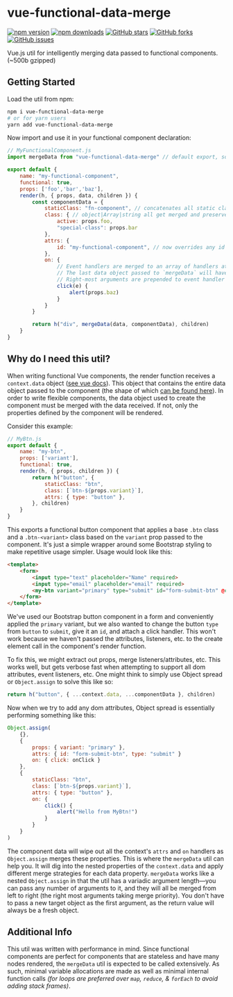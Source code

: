 # vue-functional-data-merge
[![npm version](https://badge.fury.io/js/vue-functional-data-merge.svg)](https://badge.fury.io/js/vue-functional-data-merge)
[![npm downloads](https://img.shields.io/npm/dt/vue-functional-data-merge.svg)](https://www.npmjs.com/package/vue-functional-data-merge)
[![GitHub stars](https://img.shields.io/github/stars/alexsasharegan/vue-functional-data-merge.svg)](https://github.com/alexsasharegan/vue-functional-data-merge/stargazers)
[![GitHub forks](https://img.shields.io/github/forks/alexsasharegan/vue-functional-data-merge.svg)](https://github.com/alexsasharegan/vue-functional-data-merge/network)
[![GitHub issues](https://img.shields.io/github/issues/alexsasharegan/vue-functional-data-merge.svg)](https://github.com/alexsasharegan/vue-functional-data-merge/issues)

Vue.js util for intelligently merging data passed to functional components. (~500b gzipped)

## Getting Started
Load the util from npm:
```sh
npm i vue-functional-data-merge
# or for yarn users
yarn add vue-functional-data-merge
```

Now import and use it in your functional component declaration:
```js
// MyFunctionalComponent.js
import mergeData from "vue-functional-data-merge" // default export, so rename as desired

export default {
    name: "my-functional-component",
    functional: true,
    props: ['foo','bar','baz'],
    render(h, { props, data, children }) {
        const componentData = {
            staticClass: "fn-component", // concatenates all static classes
            class: { // object|Array|string all get merged and preserved
                active: props.foo,
                "special-class": props.bar
            },
            attrs: {
                id: "my-functional-component", // now overrides any id placed on the component
            },
            on: {
                // Event handlers are merged to an array of handlers at each event.
                // The last data object passed to `mergeData` will have it's event handlers called first.
                // Right-most arguments are prepended to event handler array.
                click(e) {
                    alert(props.baz)
                }
            }
        }

        return h("div", mergeData(data, componentData), children)
    }
}
```

## Why do I need this util?
When writing functional Vue components, the render function receives a `context.data` object ([see vue docs](https://vuejs.org/v2/guide/render-function.html#Functional-Components)). This object that contains the entire data object passed to the component (the shape of which [can be found here](https://vuejs.org/v2/guide/render-function.html#The-Data-Object-In-Depth)). In order to write flexible components, the data object used to create the component must be merged with the data received. If not, only the properties defined by the component will be rendered.

Consider this example:
```js
// MyBtn.js
export default {
    name: "my-btn",
    props: ['variant'],
    functional: true,
    render(h, { props, children }) {
        return h("button", {
            staticClass: "btn",
            class: [`btn-${props.variant}`],
            attrs: { type: "button" },
        }, children)
    }
}
```

This exports a functional button component that applies a base `.btn` class and a `.btn-<variant>` class based on the `variant` prop passed to the component. It's just a simple wrapper around some Bootstrap styling to make repetitive usage simpler. Usage would look like this:

```html
<template>
    <form>
        <input type="text" placeholder="Name" required>
        <input type="email" placeholder="email" required>
        <my-btn variant="primary" type="submit" id="form-submit-btn" @click="onClick">Submit</my-btn>
    </form>
</template>
```

We've used our Bootstrap button component in a form and conveniently applied the `primary` variant, but we also wanted to change the button `type` from `button` to `submit`, give it an `id`, and attach a click handler. This won't work because we haven't passed the attributes, listeners, etc. to the create element call in the component's render function.

To fix this, we might extract out props, merge listeners/attributes, etc. This works well, but gets verbose fast when attempting to support all dom attributes, event listeners, etc. One might think to simply use Object spread or `Object.assign` to solve this like so:

```js
return h("button", { ...context.data, ...componentData }, children)
```

Now when we try to add any dom attributes, Object spread is essentially performing something like this:
```js
Object.assign(
    {},
    {
        props: { variant: "primary" },
        attrs: { id: "form-submit-btn", type: "submit" }
        on: { click: onClick }
    },
    {
        staticClass: "btn",
        class: [`btn-${props.variant}`],
        attrs: { type: "button" },
        on: {
            click() {
                alert("Hello from MyBtn!")
            }
        }
    }
)
```

The component data will wipe out all the context's `attrs` and `on` handlers as `Object.assign` merges these properties. This is where the `mergeData` util can help you. It will dig into the nested properties of the `context.data` and apply different merge strategies for each data property. `mergeData` works like a nested `Object.assign` in that the util has a variadic argument length&mdash;you can pass any number of arguments to it, and they will all be merged from left to right (the right most arguments taking merge priority). You don't have to pass a new target object as the first argument, as the return value will always be a fresh object.

## Additional Info
This util was written with performance in mind. Since functional components are perfect for components that are stateless and have many nodes rendered, the `mergeData` util is expected to be called extensively. As such, minimal variable allocations are made as well as minimal internal function calls _(for loops are preferred over `map`, `reduce`, & `forEach` to avoid adding stack frames)_.
